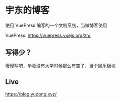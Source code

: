 # 宇东的博客

使用 VuePress 编写的一个文档系统，当做博客使用

VuePress: https://vuepress.vuejs.org/zh/

## 写得少？

慢慢写吧，毕竟没有大学时候那么有空了，当个娱乐板块

## Live

https://blog.yudong.xyz/

